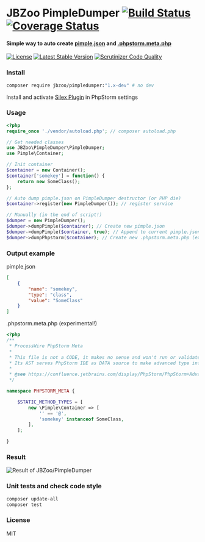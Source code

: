 # JBZoo PimpleDumper  [![Build Status](https://travis-ci.org/JBZoo/PimpleDumper.svg?branch=master)](https://travis-ci.org/JBZoo/PimpleDumper)      [![Coverage Status](https://coveralls.io/repos/github/JBZoo/PimpleDumper/badge.svg?branch=master)](https://coveralls.io/github/JBZoo/PimpleDumper?branch=master)

#### Simple way to auto create [pimple.json](https://github.com/Sorien/silex-idea-plugin) and [.phpstorm.meta.php](https://confluence.jetbrains.com/display/PhpStorm/PhpStorm+Advanced+Metadata) 

[![License](https://poser.pugx.org/JBZoo/PimpleDumper/license)](https://packagist.org/packages/JBZoo/PimpleDumper)  [![Latest Stable Version](https://poser.pugx.org/JBZoo/PimpleDumper/v/stable)](https://packagist.org/packages/JBZoo/PimpleDumper) [![Scrutinizer Code Quality](https://scrutinizer-ci.com/g/JBZoo/PimpleDumper/badges/quality-score.png?b=master)](https://scrutinizer-ci.com/g/JBZoo/PimpleDumper/?branch=master)

### Install
```sh
composer require jbzoo/pimpledumper:"1.x-dev" # no dev
```

Install and activate [Silex Plugin](https://plugins.jetbrains.com/plugin/7809?pr=) in PhpStorm settings

### Usage

```php
<?php
require_once './vendor/autoload.php'; // composer autoload.php

// Get needed classes
use JBZoo\PimpleDumper\PimpleDumper;
use Pimple\Container;

// Init container
$container = new Container();
$container['somekey'] = function() {
    return new SomeClass(); 
};

// Auto dump pimple.json on PimpleDumper destructor (or PHP die)
$container->register(new PimpleDumper()); // register service

// Manually (in the end of script!)
$dumper = new PimpleDumper();
$dumper->dumpPimple($container); // Create new pimple.json 
$dumper->dumpPimple($container, true); // Append to current pimple.json 
$dumper->dumpPhpstorm($container); // Create new .phpstorm.meta.php (experimental!)

```

### Output example
pimple.json
```json
[
    {
        "name": "somekey",
        "type": "class",
        "value": "SomeClass"
    }
]
```

.phpstorm.meta.php (experimental!)
```php
<?php
/**
 * ProcessWire PhpStorm Meta
 *
 * This file is not a CODE, it makes no sense and won't run or validate
 * Its AST serves PhpStorm IDE as DATA source to make advanced type inference decisions.
 * 
 * @see https://confluence.jetbrains.com/display/PhpStorm/PhpStorm+Advanced+Metadata
 */

namespace PHPSTORM_META {

    $STATIC_METHOD_TYPES = [
        new \Pimple\Container => [
            '' == '@',
            'somekey' instanceof SomeClass,
        ],
    ];

}

```

### Result
![Result of JBZoo/PimpleDumper](http://llfl.ru/images/f7/5ks5.png)

### Unit tests and check code style
```sh
composer update-all
composer test
```


### License

MIT
